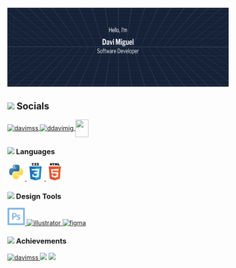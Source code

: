 <p align="center">
  <img height="180em" src="DaviHeader.gif"/>
</p>

<h2>
  <img width="25px" src="https://i.imgur.com/k70nBye.png" />
  Socials
</h2>

<p align="left">
<a href="https://linkedin.com/in/davimss" target="blank"><img align="center" src="https://raw.githubusercontent.com/rahuldkjain/github-profile-readme-generator/master/src/images/icons/Social/linked-in-alt.svg" alt="davimss" height="30" width="40" /> </a> <a href="https://instagram.com/ddavimig" target="blank"><img align="center" src="https://raw.githubusercontent.com/rahuldkjain/github-profile-readme-generator/master/src/images/icons/Social/instagram.svg" alt="ddavimig" height="30" width="40" /> </a>
<a href="mailto:davi00msantos@gmail.com" target="_blank">
  <img align="center" src="https://upload.wikimedia.org/wikipedia/commons/7/7e/Gmail_icon_%282020%29.svg" height="40" width="30" /> </a>
</p>

<h3>
<p align="left">
  <img width="30px" src="https://win98icons.alexmeub.com/icons/png/network_internet_pcs_installer-4.png" />
  Languages
</h3>

<p align="left"> <a href="https://www.python.org" target="_blank" rel="noreferrer"> <img src="https://raw.githubusercontent.com/devicons/devicon/master/icons/python/python-original.svg" alt="python" width="40" height="40"/> </a> <a href="https://www.w3schools.com/css/" target="_blank" rel="noreferrer"> <img src="https://raw.githubusercontent.com/devicons/devicon/master/icons/css3/css3-original-wordmark.svg" alt="css3" width="40" height="40"/> </a> <a href="https://www.w3.org/html/" target="_blank" rel="noreferrer"> <img src="https://raw.githubusercontent.com/devicons/devicon/master/icons/html5/html5-original-wordmark.svg" alt="html5" width="40" height="40"/> </a> </p>

<h3>
     <img width="30px" src="https://static.wikia.nocookie.net/logopedia/images/2/29/Microsoft_Paint_Logo_%281998-2001%29_%28Alternative%29.png/revision/latest/scale-to-width-down/250?cb=20200822232627" />
  Design Tools
</h3>

<a href="https://www.photoshop.com/en" target="_blank" rel="noreferrer"> <img src="https://raw.githubusercontent.com/devicons/devicon/master/icons/photoshop/photoshop-line.svg" alt="photoshop" width="40" height="40"/> </a> <a href="https://www.adobe.com/in/products/illustrator.html" target="_blank" rel="noreferrer"> <img src="https://www.vectorlogo.zone/logos/adobe_illustrator/adobe_illustrator-icon.svg" alt="illustrator" width="40" height="40"/> </a> <a href="https://www.figma.com/" target="_blank" rel="noreferrer"> <img src="https://www.vectorlogo.zone/logos/figma/figma-icon.svg" alt="figma" width="40" height="40"/> </a> </p>

  <h3>
     <img width="30px" src="https://win98icons.alexmeub.com/icons/png/world-2.png" />
  Achievements
</h3>  

<p 
align="left"> <a href="https://github.com/ryo-ma/github-profile-trophy"><img src="https://github-profile-trophy.vercel.app/?username=davimss&column=-1&theme=discord&no-bg=true" alt="davimss" /> </a> <img height="180em" src="https://github-readme-stats.vercel.app/api?username=davimss&show_icons=true&include_all_commits=true&count_private=true&theme=dark&hide_border=true&bg_color=0D1117&title_color=ffffff&icon_color=c2f0ff">
<img height="180em" src="https://github-readme-stats.vercel.app/api/top-langs/?username=davimss&langs_count=10&layout=compact&theme=dark&hide_border=true&bg_color=0D1117&title_color=ffffff&icon_color=eafaff">
</p>
